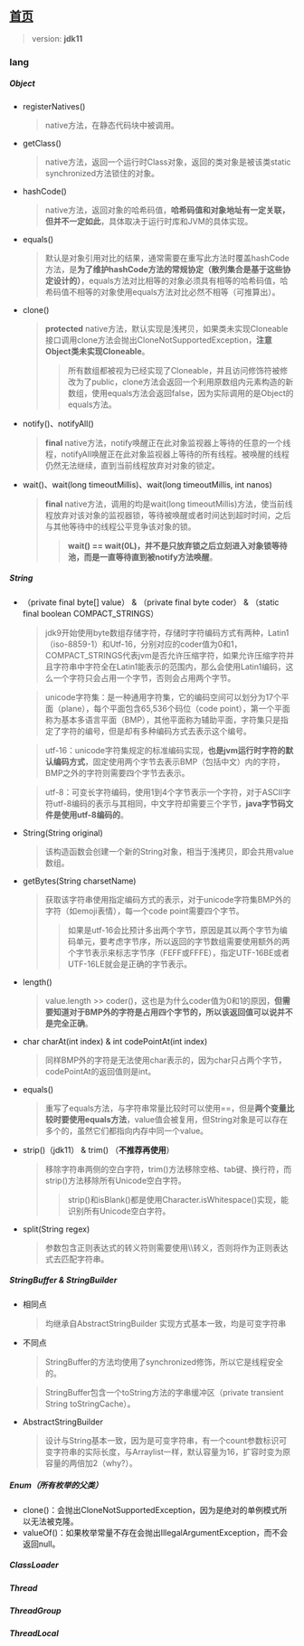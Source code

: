 ## [首页](https://kingkh1995.github.io/blog/)
> version: **jdk11**

### lang

##### Object
  - registerNatives()
    > native方法，在静态代码块中被调用。
  - getClass()
    > native方法，返回一个运行时Class对象，返回的类对象是被该类static synchronized方法锁住的对象。
  - hashCode()
    > native方法，返回对象的哈希码值，**哈希码值和对象地址有一定关联，但并不一定如此**，具体取决于运行时库和JVM的具体实现。
  - equals()
    > 默认是对象引用对比的结果，通常需要在重写此方法时覆盖hashCode方法，是**为了维护hashCode方法的常规协定（散列集合是基于这些协定设计的）**，equals方法对比相等的对象必须具有相等的哈希码值，哈希码值不相等的对象使用equals方法对比必然不相等（可推算出）。
  - clone()
    > **protected** native方法，默认实现是浅拷贝，如果类未实现Cloneable接口调用clone方法会抛出CloneNotSupportedException，**注意Object类未实现Cloneable**。
    >> 所有数组都被视为已经实现了Cloneable，并且访问修饰符被修改为了public，clone方法会返回一个利用原数组内元素构造的新数组，使用equals方法会返回false，因为实际调用的是Object的equals方法。
  - notify()、notifyAll()
    > **final** native方法，notify唤醒正在此对象监视器上等待的任意的一个线程，notifyAll唤醒正在此对象监视器上等待的所有线程。被唤醒的线程仍然无法继续，直到当前线程放弃对对象的锁定。
  - wait()、wait(long timeoutMillis)、wait(long timeoutMillis, int nanos)
    > **final** native方法，调用的均是wait(long timeoutMillis)方法，使当前线程放弃对该对象的监视器锁，等待被唤醒或者时间达到超时时间，之后与其他等待中的线程公平竞争该对象的锁。
    >> **wait() == wait(0L)，并不是只放弃锁之后立刻进入对象锁等待池，而是一直等待直到被notify方法唤醒**。
    
##### String
  - （private final byte[] value） & （private final byte coder） & （static final boolean COMPACT_STRINGS）
    > jdk9开始使用byte数组存储字符，存储时字符编码方式有两种，Latin1（iso-8859-1）和Utf-16，分别对应的coder值为0和1，COMPACT_STRINGS代表jvm是否允许压缩字符，如果允许压缩字符并且字符串中字符全在Latin1能表示的范围内，那么会使用Latin1编码，这么一个字符只会占用一个字节，否则会占用两个字节。

    > unicode字符集：是一种通用字符集，它的编码空间可以划分为17个平面（plane），每个平面包含65,536个码位（code point），第一个平面称为基本多语言平面（BMP），其他平面称为辅助平面，字符集只是指定了字符的编号，但是却有多种编码方式去表示这个编号。

    > utf-16：unicode字符集规定的标准编码实现，**也是jvm运行时字符的默认编码方式**，固定使用两个字节去表示BMP（包括中文）内的字符，BMP之外的字符则需要四个字节去表示。

    > utf-8：可变长字符编码，使用1到4个字节表示一个字符，对于ASCII字符utf-8编码的表示与其相同，中文字符却需要三个字节，**java字节码文件是使用utf-8编码的**。

  - String(String original)
    > 该构造函数会创建一个新的String对象，相当于浅拷贝，即会共用value数组。
  - getBytes(String charsetName)
    > 获取该字符串使用指定编码方式的表示，对于unicode字符集BMP外的字符（如emoji表情），每一个code point需要四个字节。
    >> 如果是utf-16会比预计多出两个字节，原因是其以两个字节为编码单元，要考虑字节序，所以返回的字节数组需要使用额外的两个字节表示来标志字节序（FEFF或FFFE），指定UTF-16BE或者UTF-16LE就会是正确的字节表示。
  - length()
    > value.length >> coder()，这也是为什么coder值为0和1的原因，**但需要知道对于BMP外的字符是占用四个字节的，所以该返回值可以说并不是完全正确**。
  - char charAt(int index) & int codePointAt(int index)
    > 同样BMP外的字符是无法使用char表示的，因为char只占两个字节，codePointAt的返回值则是int。
  - equals()
    > 重写了equals方法，与字符串常量比较时可以使用==，但是**两个变量比较时要使用equals方法**，value值会被复用，但String对象是可以存在多个的，虽然它们都指向内存中同一个value。
  - strip()（jdk11） & trim() （**不推荐再使用**）
    > 移除字符串两侧的空白字符，trim()方法移除空格、tab键、换行符，而strip()方法移除所有Unicode空白字符。
    >> strip()和isBlank()都是使用Character.isWhitespace()实现，能识别所有Unicode空白字符。
  - split(String regex)
    > 参数包含正则表达式的转义符则需要使用\\\\转义，否则将作为正则表达式去匹配字符串。
 
##### StringBuffer & StringBuilder
  - 相同点
    > 均继承自AbstractStringBuilder
    > 实现方式基本一致，均是可变字符串
  - 不同点
    > StringBuffer的方法均使用了synchronized修饰，所以它是线程安全的。
    
    > StringBuffer包含一个toString方法的字串缓冲区（private transient String toStringCache）。
  - AbstractStringBuilder
    > 设计与String基本一致，因为是可变字符串，有一个count参数标识可变字符串的实际长度，与Arraylist一样，默认容量为16，扩容时变为原容量的两倍加2（why?）。

##### Enum（所有枚举的父类）
  - clone()：会抛出CloneNotSupportedException，因为是绝对的单例模式所以无法被克隆。
  - valueOf()：如果枚举常量不存在会抛出IllegalArgumentException，而不会返回null。

##### ClassLoader

##### Thread

##### ThreadGroup

##### ThreadLocal